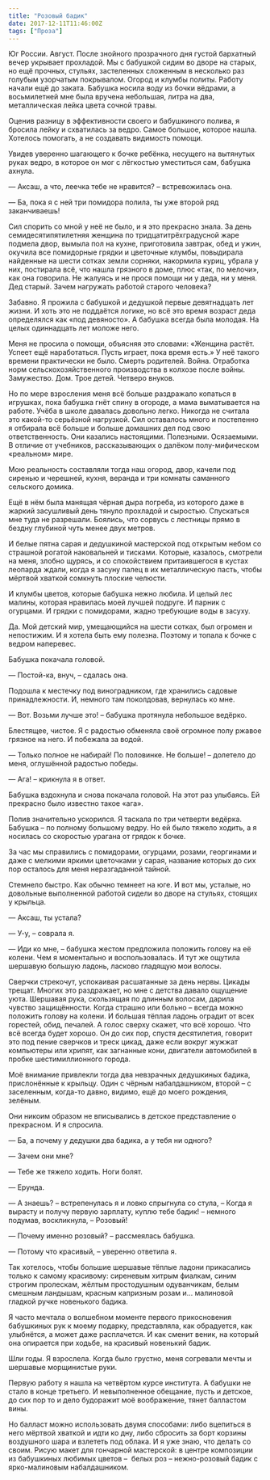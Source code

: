 ```yaml
---
title: "Розовый бадик"
date: 2017-12-11T11:46:00Z
tags: ["Проза"]
---
```


Юг России. Август. После знойного прозрачного дня густой бархатный вечер укрывает прохладой. Мы с бабушкой сидим во дворе на старых, но ещё прочных, стульях, застеленных сложенным в несколько раз голубым узорчатым покрывалом. Огород и клумбы политы. Работу начали ещё до заката. Бабушка носила воду из бочки вёдрами, а восьмилетней мне была вручена небольшая, литра на два, металлическая лейка цвета сочной травы.

Оценив разницу в эффективности своего и бабушкиного полива, я бросила лейку и схватилась за ведро. Самое большое, которое нашла. Хотелось помогать, а не создавать видимость помощи.

Увидев уверенно шагающего к бочке ребёнка, несущего на вытянутых руках ведро, в которое он мог с лёгкостью уместиться сам, бабушка ахнула.

— Аксаш, а что, леечка тебе не нравится? – встревожилась она.

— Ба, пока я с ней три помидора полила, ты уже второй ряд заканчиваешь!

Сил спорить со мной у неё не было, и я это прекрасно знала. За день семидесятипятилетняя женщина по тридцатитрёхградусной жаре подмела двор, вымыла пол на кухне, приготовила завтрак, обед и ужин, окучила все помидорные грядки и цветочные клумбы, повыдирала найденные на шести сотках земли сорняки, накормила куриц, убрала у них, постирала всё, что нашла грязного в доме, плюс «так, по мелочи», как она говорила. Не жалуясь и не прося помощи ни у деда, ни у меня. Дед старый. Зачем нагружать работой старого человека?

Забавно. Я прожила с бабушкой и дедушкой первые девятнадцать лет жизни. И хоть это не поддаётся логике, но всё это время возраст деда определялся как «под девяносто». А бабушка всегда была молодая. На целых одиннадцать лет моложе него.

Меня не просила о помощи, объясняя это словами: «Женщина растёт. Успеет ещё наработаться. Пусть играет, пока время есть.» У неё такого времени практически не было. Смерть родителей. Война. Отработка норм сельскохозяйственного производства в колхозе после войны. Замужество. Дом. Трое детей. Четверо внуков.

Но по мере взросления меня всё больше раздражало копаться в игрушках, пока бабушка гнёт спину в огороде, а мама выматывается на работе. Учёба в школе давалась довольно легко. Никогда не считала это какой-то серьёзной нагрузкой. Сил оставалось много и постепенно я отбирала всё больше и больше домашних дел под свою ответственность. Они казались настоящими. Полезными. Осязаемыми. В отличие от учебников, рассказывающих о далёком полу-мифическом «реальном» мире.

Мою реальность составляли тогда наш огород, двор, качели под сиренью и черешней, кухня, веранда и три комнаты саманного сельского домика.

Ещё в нём была манящая чёрная дыра погреба, из которого даже в жаркий засушливый день тянуло прохладой и сыростью. Спускаться мне туда не разрешали. Боялись, что сорвусь с лестницы прямо в бездну глубиной чуть менее двух метров.

И белые пятна сарая и дедушкиной мастерской под открытым небом со страшной рогатой наковальней и тисками. Которые, казалось, смотрели на меня, злобно щурясь, и со спокойствием притаившегося в кустах леопарда ждали, когда я засуну палец в их металлическую пасть, чтобы мёртвой хваткой сомкнуть плоские челюсти.

И клумбы цветов, которые бабушка нежно любила. И целый лес малины, которая нравилась моей лучшей подруге. И парник с огурцами. И грядки с помидорами, жадно требующие воды в засуху.

Да. Мой детский мир, умещающийся на шести сотках, был огромен и непостижим. И я хотела быть ему полезна. Поэтому и топала к бочке с ведром наперевес.

Бабушка покачала головой.

— Постой-ка, внуч, – сдалась она.

Подошла к местечку под виноградником, где хранились садовые принадлежности. И, немного там поколдовав, вернулась ко мне.

— Вот. Возьми лучше это! – бабушка протянула небольшое ведёрко.

Блестящее, чистое. Я с радостью обменяла своё огромное полу ржавое грязное на него. И побежала за водой.

— Только полное не набирай! По половинке. Не больше! – долетело до меня, оглушённой радостью победы.

— Ага! – крикнула я в ответ.

Бабушка вздохнула и снова покачала головой. На этот раз улыбаясь. Ей прекрасно было известно такое «ага».

Полив значительно ускорился. Я таскала по три четверти ведёрка. Бабушка – по полному большому ведру. Но ей было тяжело ходить, а я носилась со скоростью урагана от грядок к бочке.

За час мы справились с помидорами, огурцами, розами, георгинами и даже с мелкими яркими цветочками у сарая, название которых до сих пор осталось для меня неразгаданной тайной.

Стемнело быстро. Как обычно темнеет на юге. И вот мы, усталые, но довольные выполненной работой сидели во дворе на стульях, стоящих у крыльца.

— Аксаш, ты устала?

— У-у, – соврала я.

— Иди ко мне, – бабушка жестом предложила положить голову на её колени. Чем я моментально и воспользовалась. И тут же ощутила шершавую большую ладонь, ласково гладящую мои волосы.

Сверчки стрекочут, успокаивая расшатанные за день нервы. Цикады трещат. Многих это раздражает, но мне с детства давало ощущение уюта. Шершавая рука, скользящая по длинным волосам, дарила чувство защищённости. Когда страшно или больно – всегда можно положить голову на колени. И большая тёплая ладонь оградит от всех горестей, обид, печалей. А голос сверху скажет, что всё хорошо. Что всё всегда будет хорошо. Он до сих пор, спустя десятилетия, говорит это под пение сверчков и треск цикад, даже если вокруг жужжат компьютеры или хрипят, как загнанные кони, двигатели автомобилей в пробке шестимиллионного города.

Моё внимание привлекли тогда два невзрачных дедушкиных бадика, прислонённые к крыльцу. Один с чёрным набалдашником, второй – с заселенным, когда-то давно, видимо, ещё до моего рождения, зелёным.

Они никоим образом не вписывались в детское представление о прекрасном. И я спросила.

— Ба, а почему у дедушки два бадика, а у тебя ни одного?

— Зачем они мне?

— Тебе же тяжело ходить. Ноги болят.

— Ерунда.

— А знаешь? – встрепенулась я и ловко спрыгнула со стула, – Когда я вырасту и получу первую зарплату, куплю тебе бадик! – немного подумав, воскликнула, – Розовый!

— Почему именно розовый? – рассмеялась бабушка.

— Потому что красивый, – уверенно ответила я.

Так хотелось, чтобы большие шершавые тёплые ладони прикасались только к самому красивому: сиреневым хитрым фиалкам, синим строгим пролескам, жёлтым простодушным одуванчикам, белым смешным ландышам, красным капризным розам и… малиновой гладкой ручке новенького бадика.

Я часто мечтала о волшебном моменте первого прикосновения бабушкиных рук к моему подарку, представляла, как обрадуется, как улыбнётся, а может даже расплачется. И как сменит веник, на который она опирается при ходьбе, на красивый новенький бадик.

Шли годы. Я взрослела. Когда было грустно, меня согревали мечты и шершавые морщинистые руки.

Первую работу я нашла на четвёртом курсе института. А бабушки не стало в конце третьего. И невыполненное обещание, пусть и детское, до сих пор то и дело будоражит моё воображение, тянет балластом вины.

Но балласт можно использовать двумя способами: либо вцепиться в него мёртвой хваткой и идти ко дну, либо сбросить за борт корзины воздушного шара и взлететь под облака. И я уже знаю, что делать со своим. Рисую макет для гончарной мастерской: в центре композиции из бабушкиных любимых цветов –  белых роз – нежно-розовый бадик с ярко-малиновым набалдашником. 


